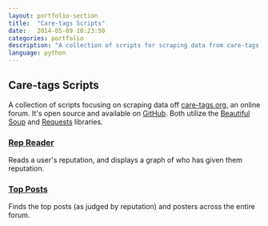 ```yaml
---
layout: portfolio-section
title:  "Care-tags Scripts"
date:   2014-05-09 10:23:50
categories: portfolio
description: "A collection of scripts for scraping data from care-tags.org, a PHPBB forum."
language: python
---
```

## Care-tags Scripts

A collection of scripts focusing on scraping data off [care-tags.org](http://care-tags.org/index.php), an online forum. It's open source and available on [GitHub](https://github.com/rjbman/care-tags_scripts). Both utilize the [Beautiful Soup](http://www.crummy.com/software/BeautifulSoup/) and [Requests](http://docs.python-requests.org/en/latest/) libraries.

### [Rep Reader]() 
<!--TODO: Make rep reader page-->
Reads a user's reputation, and displays a graph of who has given them reputation.

### [Top Posts]() 
<!--TODO: Make top posts page-->
Finds the top posts (as judged by reputation) and posters across the entire forum.
